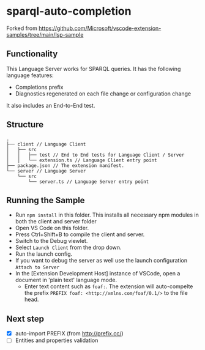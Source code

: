 # sparql-auto-completion

Forked from https://github.com/Microsoft/vscode-extension-samples/tree/main/lsp-sample

## Functionality

This Language Server works for SPARQL queries. It has the following language features:

- Completions prefix
- Diagnostics regenerated on each file change or configuration change

It also includes an End-to-End test.

## Structure

```
.
├── client // Language Client
│   ├── src
│   │   ├── test // End to End tests for Language Client / Server
│   │   └── extension.ts // Language Client entry point
├── package.json // The extension manifest.
└── server // Language Server
    └── src
        └── server.ts // Language Server entry point
```

## Running the Sample

- Run `npm install` in this folder. This installs all necessary npm modules in both the client and server folder
- Open VS Code on this folder.
- Press Ctrl+Shift+B to compile the client and server.
- Switch to the Debug viewlet.
- Select `Launch Client` from the drop down.
- Run the launch config.
- If you want to debug the server as well use the launch configuration `Attach to Server`
- In the [Extension Development Host] instance of VSCode, open a document in 'plain text' language mode.
  - Enter text content such as `foaf:`. The extension will auto-compelte the prefix `PREFIX foaf: <http://xmlns.com/foaf/0.1/>` to the file head.

## Next step

- [x] auto-import PREFIX (from http://prefix.cc/)
- [ ] Entities and properties validation
